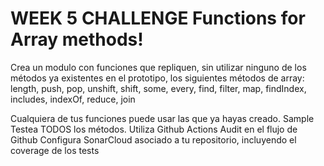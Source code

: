 # WEEK 5 CHALLENGE Functions for Array methods!

Crea un modulo con funciones que repliquen, sin utilizar ninguno de los métodos ya existentes en el prototipo, los siguientes métodos de array: length, push, pop, unshift, shift, some, every, find, filter, map, findIndex, includes, indexOf, reduce, join

Cualquiera de tus funciones puede usar las que ya hayas creado. ​ Sample
Testea TODOS los métodos.
Utiliza Github Actions Audit en el flujo de Github
Configura SonarCloud asociado a tu repositorio, incluyendo el coverage de los tests